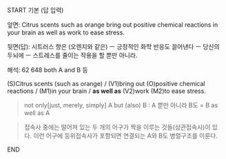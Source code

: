 START
기본 (답 입력)

앞면:
Citrus scents such as orange bring out positive chemical reactions in your brain as well as work to ease stress.


뒷면(답):
시트러스 향은 (오렌지와 같은) ㅡ 긍정적인 화학 반응도 끌어낸다 ㅡ 당신의 두뇌에 ㅡ 스트레스를 줄이는 작용을 할 뿐만 아니라.


해석:
62 648 both A and B 등

(S)Citrus scents (such as orange) / (V1)bring out (O)positive chemical reactions / (M1)in your brain / **as well as** (V2)work (M2)to ease stress.

> not only[just, merely, simply] A but (also) B : A 뿐만 아니라 B도
> = B as well as A

> 접속사 중에는 떨어져 있는 두 개의 어구가 짝을 이루는 것들(상관접속사)이 있다. 이런 어구에 등위접속사가 포함되면 연결되는 A와 B도 병렬구조를 이룬다.
<!--ID: 1695514750844-->
END